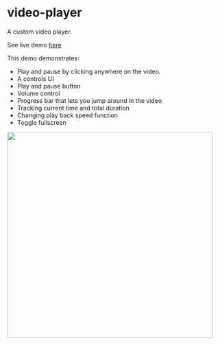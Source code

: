 # video-player 
A custom video player.

See live demo [here](https://smkil.github.io/video-player/)

This demo demonstrates:
- Play and pause by clicking anywhere on the video.
- A controls UI
- Play and pause button
- Volume control
- Progress bar that lets you jump around in the video
- Tracking current time and total duration
- Changing play back speed function
- Toggle fullscreen

<img src="https://user-images.githubusercontent.com/102183057/232336801-7bed029b-1f73-4d90-8fcf-793536a2524c.png" width="480">
